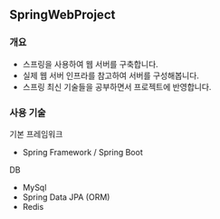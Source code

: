 ## SpringWebProject
### 개요
 - 스프링을 사용하여 웹 서버를 구축합니다.
 - 실제 웹 서버 인프라를 참고하여 서버를 구성해봅니다.
 - 스프링 최신 기술들을 공부하면서 프로젝트에 반영합니다.

### 사용 기술
기본 프레임워크
 - Spring Framework / Spring Boot

DB
 - MySql
 - Spring Data JPA (ORM)
 - Redis